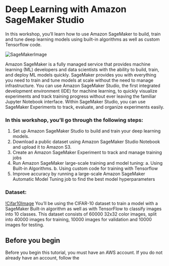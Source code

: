 # Deep Learning with Amazon SageMaker Studio

In this workshop, you’ll learn how to use Amazon SageMaker to build, train and tune deep learning models using built-in algorithms as well as custom Tensorflow code. 

![SageMakerImage](https://sagemaker-workshop.com/images/sm-overview.png)

Amazon SageMaker is a fully managed service that provides machine learning (ML) developers and data scientists with the ability to build, train, and deploy ML models quickly. SageMaker provides you with everything you need to train and tune models at scale without the need to manage infrastructure. You can use Amazon SageMaker Studio, the first integrated development environment (IDE) for machine learning, to quickly visualize experiments and track training progress without ever leaving the familiar Jupyter Notebook interface. Within SageMaker Studio, you can use SageMaker Experiments to track, evaluate, and organize
experiments easily.


### In this workshop, you’ll go through the following steps:
1. Set up Amazon SageMaker Studio to build and train your deep learning models. 
2. Download a public dataset using Amazon SageMaker Studio Notebook and upload it to Amazon S3.
3. Create an Amazon SageMaker Experiment to track and manage training jobs
4. Run Amazon SageMaker large-scale training and model tuning:
	a. Using Built-in Algorithms. 
	b. Using custom code for training with Tensorflow
5. Improve accuracy by running a large-scale Amazon SageMaker Automatic Model Tuning job to find the best model hyperparameters

### Dataset: 
[!Cifar10Image](https://ishmaelbelghazi.github.io/ALI/assets/cifar10_samples.png)
You’ll be using the CIFAR-10 dataset to train a model with a SageMaker Built-in algorithm as well as with TensorFlow to classify images into 10 classes. This dataset consists of 60000 32x32 color images, split into 40000 images for training, 10000 images for validation
and 10000 images for testing.


## Before you begin
Before you begin this tutorial, you must have an AWS account. If you do not already have an account, follow the 







